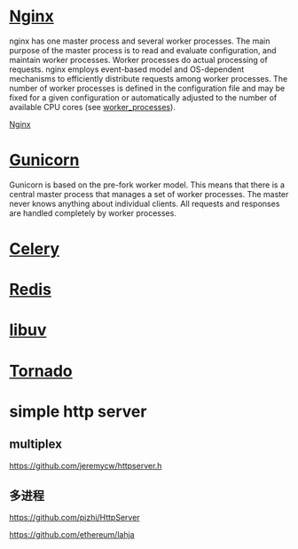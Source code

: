 # [Nginx](http://nginx.org/en/docs/beginners_guide.html)

nginx has one master process and several worker processes. The main purpose of the master process is to read and evaluate configuration, and maintain worker processes. Worker processes do actual processing of requests. nginx employs event-based model and OS-dependent mechanisms to efficiently distribute requests among worker processes. The number of worker processes is defined in the configuration file and may be fixed for a given configuration or automatically adjusted to the number of available CPU cores (see [worker_processes](http://nginx.org/en/docs/ngx_core_module.html#worker_processes)).



[Nginx](https://en.wikipedia.org/wiki/Nginx)



# [Gunicorn](http://docs.gunicorn.org/en/latest/design.html)

Gunicorn is based on the pre-fork worker model. This means that there is a central master process that manages a set of worker processes. The master never knows anything about individual clients. All requests and responses are handled completely by worker processes.



# [Celery](http://docs.celeryproject.org/en/latest/userguide/workers.html)





# [Redis](https://redis.io/)





# [libuv](http://docs.libuv.org/en/v1.x/#) 



# [Tornado](http://www.tornadoweb.org/)



# simple http server

## multiplex

https://github.com/jeremycw/httpserver.h

## 多进程

https://github.com/pizhi/HttpServer



https://github.com/ethereum/lahja